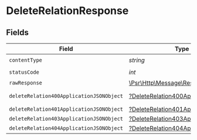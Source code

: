 # DeleteRelationResponse


## Fields

| Field                                                                                                        | Type                                                                                                         | Required                                                                                                     | Description                                                                                                  |
| ------------------------------------------------------------------------------------------------------------ | ------------------------------------------------------------------------------------------------------------ | ------------------------------------------------------------------------------------------------------------ | ------------------------------------------------------------------------------------------------------------ |
| `contentType`                                                                                                | *string*                                                                                                     | :heavy_check_mark:                                                                                           | N/A                                                                                                          |
| `statusCode`                                                                                                 | *int*                                                                                                        | :heavy_check_mark:                                                                                           | N/A                                                                                                          |
| `rawResponse`                                                                                                | [\Psr\Http\Message\ResponseInterface](https://www.php-fig.org/psr/psr-7/#33-psrhttpmessageresponseinterface) | :heavy_minus_sign:                                                                                           | N/A                                                                                                          |
| `deleteRelation400ApplicationJSONObject`                                                                     | [?DeleteRelation400ApplicationJSON](../../models/operations/DeleteRelation400ApplicationJSON.md)             | :heavy_minus_sign:                                                                                           | Precondition failed                                                                                          |
| `deleteRelation401ApplicationJSONObject`                                                                     | [?DeleteRelation401ApplicationJSON](../../models/operations/DeleteRelation401ApplicationJSON.md)             | :heavy_minus_sign:                                                                                           | Unauthenticated                                                                                              |
| `deleteRelation403ApplicationJSONObject`                                                                     | [?DeleteRelation403ApplicationJSON](../../models/operations/DeleteRelation403ApplicationJSON.md)             | :heavy_minus_sign:                                                                                           | Forbidden                                                                                                    |
| `deleteRelation404ApplicationJSONObject`                                                                     | [?DeleteRelation404ApplicationJSON](../../models/operations/DeleteRelation404ApplicationJSON.md)             | :heavy_minus_sign:                                                                                           | Not Found                                                                                                    |